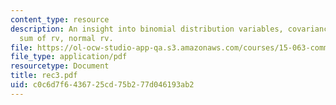 ```yaml
---
content_type: resource
description: An insight into binomial distribution variables, covariance and correlation,
  sum of rv, normal rv.
file: https://ol-ocw-studio-app-qa.s3.amazonaws.com/courses/15-063-communicating-with-data-summer-2003/c0c6d7f6436725cd75b277d046193ab2_rec3.pdf
file_type: application/pdf
resourcetype: Document
title: rec3.pdf
uid: c0c6d7f6-4367-25cd-75b2-77d046193ab2
---
```

